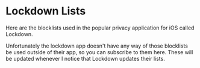 # Lockdown Lists
Here are the blocklists used in the popular privacy application for iOS called Lockdown.

Unfortunately the lockdown app doesn't have any way of those blocklists be used outside of their app, so you can subscribe to them here. These will be updated whenever I notice that Lockdown updates their lists.
